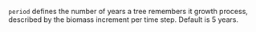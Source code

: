 
`period` defines the number of years a tree remembers it growth process, described by the biomass increment per time step. 
Default is 5 years.
